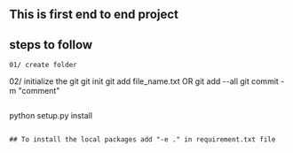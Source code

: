 ## This is first end to end project

## steps to follow 
```
01/ create folder
```
02/ initialize the git
git init
git add file_name.txt   OR  git add --all
git commit -m "comment"
```

```
python setup.py install
```

## To install the local packages add "-e ." in requirement.txt file
